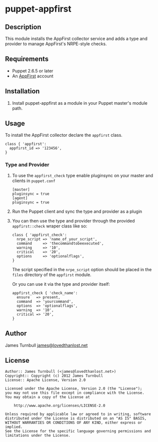 # puppet-appfirst

## Description

This module installs the AppFirst collector service and adds a type and
provider to manage AppFirst's NRPE-style checks.

## Requirements

* Puppet 2.6.5 or later
* An [AppFirst](https://wwws.appfirst.com/) account

## Installation

1.  Install puppet-appfirst as a module in your Puppet master's module
    path.

## Usage

To install the AppFirst collector declare the `appfirst` class.

    class { 'appfirst':
      appfirst_id => '123456',
    }

### Type and Provider

1.  To use the `appfirst_check` type enable pluginsync
    on your master and clients in `puppet.conf`

        [master]
        pluginsync = true
        [agent]
        pluginsync = true

2.  Run the Puppet client and sync the type and provider as a plugin

3.  You can then use the type and provider through the provided `appfirst::check` wraper class like so:

        class { 'appfirst_check':
          nrpe_script => 'name_of_your_script',
          command     => 'thecommandtobeexecuted',
          warning     => '10',
          critical    => '20',
          options     => 'optionalflags',
        }

    The script specified in the `nrpe_script` option should be placed in the `files` directory
    of the `appfirst` module.  

    Or you can use it via the type and provider itself:

        appfirst_check { 'check_name':
          ensure   => present,
          command  => 'yourcommand',
          options  => 'optionalflags',
          warning  => '10',
          critical => '20',
        }
Author
------

James Turnbull <james@lovedthanlost.net>

License
-------

    Author:: James Turnbull (<james@lovedthanlost.net>)
    Copyright:: Copyright (c) 2012 James Turnbull
    License:: Apache License, Version 2.0

    Licensed under the Apache License, Version 2.0 (the "License");
    you may not use this file except in compliance with the License.
    You may obtain a copy of the License at

        http://www.apache.org/licenses/LICENSE-2.0

    Unless required by applicable law or agreed to in writing, software
    distributed under the License is distributed on an "AS IS" BASIS,
    WITHOUT WARRANTIES OR CONDITIONS OF ANY KIND, either express or implied.
    See the License for the specific language governing permissions and
    limitations under the License.
